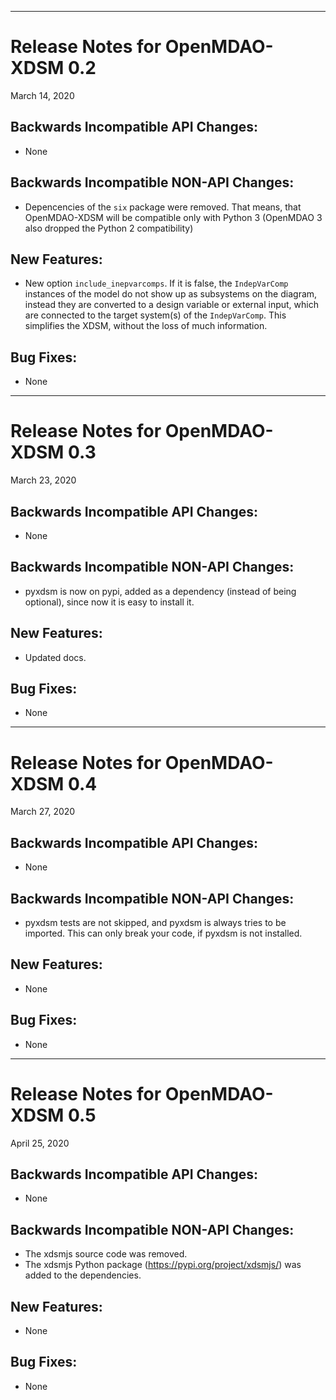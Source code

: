 *************************************
# Release Notes for OpenMDAO-XDSM 0.2

March 14, 2020

## Backwards Incompatible API Changes:

- None

## Backwards Incompatible NON-API Changes:

- Depencencies of the `six` package were removed. That means, that OpenMDAO-XDSM will be compatible only with 
    Python 3 (OpenMDAO 3 also dropped the Python 2 compatibility) 

## New Features:

- New option `include_inepvarcomps`. If it is false, the `IndepVarComp` instances of the model do not show up as 
    subsystems on the diagram, instead they are converted to a design variable or external input, which are connected
    to the target system(s) of the `IndepVarComp`. This simplifies the XDSM, without the loss of much information.


## Bug Fixes:
- None

*************************************
# Release Notes for OpenMDAO-XDSM 0.3

March 23, 2020

## Backwards Incompatible API Changes:

- None

## Backwards Incompatible NON-API Changes:

- pyxdsm is now on pypi, added as a dependency (instead of being optional), since now it is easy to install it.

## New Features:

- Updated docs.


## Bug Fixes:
- None

*************************************
# Release Notes for OpenMDAO-XDSM 0.4

March 27, 2020

## Backwards Incompatible API Changes:

- None

## Backwards Incompatible NON-API Changes:

- pyxdsm tests are not skipped, and pyxdsm is always tries to be imported. This can only break your code, if pyxdsm 
is not installed.

## New Features:

- None

## Bug Fixes:
- None

*************************************
# Release Notes for OpenMDAO-XDSM 0.5

April 25, 2020

## Backwards Incompatible API Changes:

- None

## Backwards Incompatible NON-API Changes:

- The xdsmjs source code was removed.
- The xdsmjs Python package (https://pypi.org/project/xdsmjs/) was added to the dependencies.

## New Features:

- None

## Bug Fixes:
- None